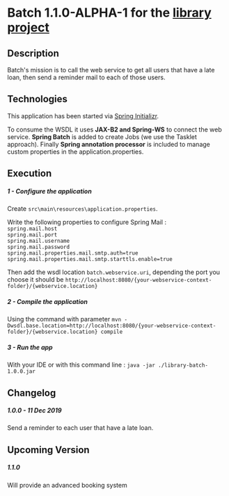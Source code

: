 # Batch 1.1.0-ALPHA-1 for the [library project](https://github.com/xxjokerx/p10-library)  
  
## Description  
  
Batch's mission is to call the web service to get all users that have a 
late loan, then send a reminder mail to each of those users.

## Technologies  
  
This application has been started via [Spring Initializr](https://start.spring.io/).  
  
To consume the WSDL it uses **JAX-B2 and Spring-WS** to connect the web service.
**Spring Batch** is added to create Jobs (we use the Tasklet approach).
Finally **Spring annotation processor** is included to manage custom properties in the application.properties.

## Execution

##### 1 - Configure the application

Create `src\main\resources\application.properties`. 

Write the following properties to configure Spring Mail :\
`spring.mail.host`\
`spring.mail.port`\
`spring.mail.username`\
`spring.mail.password`\
`spring.mail.properties.mail.smtp.auth=true`\
`spring.mail.properties.mail.smtp.starttls.enable=true`
 
 Then add the wsdl location `batch.webservice.uri`, depending the port you choose it should be `http://localhost:8080/{your-webservice-context-folder}/{webservice.location}`
 
##### 2 - Compile the application

Using the command with parameter `mvn -Dwsdl.base.location=http://localhost:8080/{your-webservice-context-folder}/{webservice.location} compile`

##### 3 - Run the app

With your IDE or with this command line : `java -jar ./library-batch-1.0.0.jar`

## Changelog

##### 1.0.0 - 11 Dec 2019

Send a reminder to each user that have a late loan.

## Upcoming Version

##### 1.1.0

Will provide an advanced booking system
